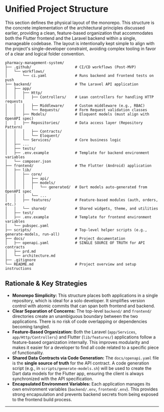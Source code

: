 # Unified Project Structure

This section defines the physical layout of the monorepo. This structure is the concrete implementation of the architectural principles discussed earlier, providing a clean, feature-based organization that accommodates both the Flutter frontend and the Laravel backend within a single, manageable codebase. The layout is intentionally kept simple to align with the project's single-developer constraint, avoiding complex tooling in favor of a clear and logical folder convention.

```plaintext
pharmacy-management-system/
├── .github/                    # CI/CD workflows (Post-MVP)
│   └── workflows/
│       └── ci.yaml             # Runs backend and frontend tests on push
├── backend/                    # The Laravel API application
│   ├── app/
│   │   ├── Http/
│   │   │   ├── Controllers/    # Lean controllers for handling HTTP requests
│   │   │   ├── Middleware/     # Custom middleware (e.g., RBAC)
│   │   │   └── Requests/       # Form Request validation classes
│   │   ├── Models/             # Eloquent models (must align with OpenAPI spec)
│   │   ├── Repositories/       # Data access layer (Repository Pattern)
│   │   │   ├── Contracts/
│   │   │   └── Eloquent/
│   │   └── Services/           # Core business logic
│   ├── ...
│   ├── tests/
│   ├── .env.example            # Template for backend environment variables
│   └── composer.json
├── frontend/                   # The Flutter (Android) application
│   ├── lib/
│   │   ├── core/
│   │   │   ├── api/
│   │   │   ├── models/
│   │   │   │   └── generated/  # Dart models auto-generated from OpenAPI spec
│   │   │   └── ...
│   │   ├── features/           # Feature-based modules (auth, orders, etc.)
│   │   └── shared/             # Shared widgets, theme, and utilities
│   ├── test/
│   ├── .env.example            # Template for frontend environment variables
│   └── pubspec.yaml
├── scripts/                    # Top-level helper scripts (e.g., generate-models, run-all)
├── docs/                       # Project documentation
│   ├── openapi.yaml            # SINGLE SOURCE OF TRUTH for API contracts
│   ├── prd.md
│   └── architecture.md         
├── .gitignore
└── README.md                   # Project overview and setup instructions
```

## Rationale & Key Strategies

*   **Monorepo Simplicity:** This structure places both applications in a single repository, which is ideal for a solo developer. It simplifies version control with atomic commits that can span both frontend and backend.
*   **Clear Separation of Concerns:** The top-level `backend/` and `frontend/` directories create an unambiguous boundary between the two applications. There is no risk of code overlapping or dependencies becoming tangled.
*   **Feature-Based Organization:** Both the Laravel (`app/Services`, `app/Http/Controllers`) and Flutter (`lib/features/`) applications follow a feature-based organization internally. This improves modularity and makes it easier for a developer to find all code related to a specific piece of functionality.
*   **Shared Data Contracts via Code Generation:** The `docs/openapi.yaml` file is the **single source of truth** for the API contract. A code generation script (e.g., in `scripts/generate-models.sh`) will be used to create the Dart data models for the Flutter app, ensuring the client is always synchronized with the API specification.
*   **Encapsulated Environment Variables:** Each application manages its own environment variables (`backend/.env`, `frontend/.env`). This provides strong encapsulation and prevents backend secrets from being exposed to the frontend build process.

---
